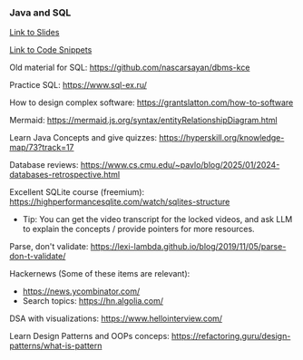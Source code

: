 ### Java and SQL

[Link to Slides](./slides/md/)

[Link to Code Snippets](./code/)

Old material for SQL: https://github.com/nascarsayan/dbms-kce

Practice SQL: https://www.sql-ex.ru/

How to design complex software: https://grantslatton.com/how-to-software

Mermaid: https://mermaid.js.org/syntax/entityRelationshipDiagram.html

Learn Java Concepts and give quizzes: https://hyperskill.org/knowledge-map/73?track=17

Database reviews: https://www.cs.cmu.edu/~pavlo/blog/2025/01/2024-databases-retrospective.html

Excellent SQLite course (freemium): https://highperformancesqlite.com/watch/sqlites-structure
- Tip: You can get the video transcript for the locked videos, and ask LLM to explain the concepts / provide pointers for more resources.

Parse, don't validate: https://lexi-lambda.github.io/blog/2019/11/05/parse-don-t-validate/

Hackernews (Some of these items are relevant):
- https://news.ycombinator.com/
- Search topics: https://hn.algolia.com/

DSA with visualizations: https://www.hellointerview.com/

Learn Design Patterns and OOPs conceps: https://refactoring.guru/design-patterns/what-is-pattern
